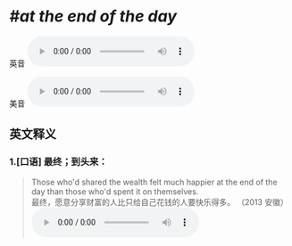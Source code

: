 # ***\#at the end of the day*** 
英音
<audio src="./media/at the end of the day1_AAC.aac" controls="controls"></audio>

美音
<audio src="./media/at the end of the day2_AAC.aac" controls="controls"></audio>



  

英文释义
---
### 1.**[口语] 最终；到头来：**  

 > Those who'd shared the wealth felt much happier at the end of the day than those who'd spent it on themselves.  
 > 最终，愿意分享财富的人比只给自己花钱的人要快乐得多。  （2013 安徽）  
<audio src="./media/end-5.aac" controls="controls"></audio>


